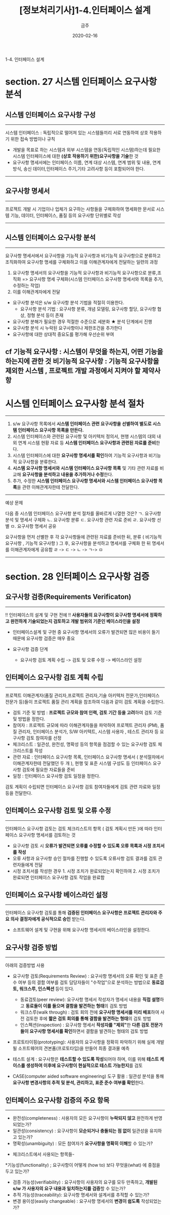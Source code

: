 ﻿---
title : "[정보처리기사]1-4.인터페이스 설계"
author : "금주"
#categories : - Study
date: "2020-02-16"
---

1-4. 인터페이스 설계

# section. 27 시스템 인터페이스 요구사항 분석

## 시스템 인터페이스 요구사항 구성
---
시스템 인터페이스 : 독립적으로 떨어져 있는 시스템들끼리 서로 연동하여 상호 작용하기 위한 접속 방법이나 규칙

* 개발을 목표로 하는 시스템과 외부 시스템을 연동(독립적인 시스템)하는데 필요한 시스템 인터페이스에 대한 <b>(상호 작용하기 위한)요구사항을 기술</b>한 것
* 요구사항 명세서에는 인터페이스 이름, 연계 대상 시스템, 연계 범위 및 내용, 연계 방식, 송신 데이터,인터페이스 주기,기타 고려사항 등이 포함되어야 한다.

----

## 요구사항 명세서
---
프로젝트 개발 시 기업이나 업체가 요구하는 사항들을 구체화하여 명세화한 문서로 시스템 기능, 데이터, 인터페이스, 품질 등의 요구사항 단위별로 작성

---
## 시스템 인터페이스 요구사항 <b>분석</b>
---
요구사항 명세서에서 요구사항을 기능적 요구사항과 비기능적 요구사항으로 분류하고 조직화하여 요구사항 명세를 구체화하고 이를 이해관계자에게 전달하는 일련의 과정

1. 요구사항 명세서의 요구사항을 기능적 요구사항과 비기능적 요구사항으로 분류,조직화 => 요구사항 명세 구체화(시스템 인터페이스 요구사항 명세서와 목록을 추가,수정하는 작업)
2. 이를 이해관계자에게 전달


* 요구사항 분석은 s/w 요구사항 분석 기법을 적절히 이용한다.
	* 요구사항 분석 기법 : 요구사항 분류, 개념 모델링, 요구사항 할당, 요구사항 협상, 정형 분석 등이 존재
* 요구사항 분해가 필요한 경우 적절한 수준으로 세분화 ★ 분석 단계에서 진행
* 요구사항 분석 시 누락된 요구사항이나 제한조건을 추가한다
* 요구사항에 대한 상대적 중요도를 평가해 우선순위 부여

cf
기능적 요구사항 : 시스템이 무엇을 하는지, 어떤 기능을 하는지에 관한 것
비기능적 요구사항 : 기능적 요구사항을 제외한 시스템 , 프로젝트 개발 과정에서 지켜야 할 제약사항
---
# 시스템 인터페이스 요구사항 분석 절차
---
1. s/w 요구사항 목록에서 <b>시스템 인터페이스 관련 요구사항을 선별하여 별도로 시스템 인터페이스 요구사항 목록을 만든다.</b>
2. 시스템 인터페이스와 관련된 요구사항 및 아키텍처 정의서, 현행 시스템의 대외 내외 연계 시스템 현황 자료 등 <b>시스템 인터페이스 요구사항과 관련된 자료를 준비</b>한다.
3. 시스템 인터페이스에 대한 <b>요구사항 명세서를 확인</b>하여 기능적 요구사항과 비기능적 요구사항을 분류한다.
4. <b>시스템 요구사항 명세서와 시스템 인터페이스 요구사항 목록</b> 및 기타 관련 자료를 비교해 <b>요구사항을 분석하고 내용을 추가하거나 수정</b>한다.
5. 추가, 수정한 <b> 시스템 인터페이스 요구사항 명세서와 시스템 인터페이스 요구사항 목록</b>을 관련 이해관계자한테 전달한다.


---
예상 문제

다음 중 시스템 인터페이스 요구사항 분석 절차를 올바르게 나열한 것은?
ㄱ. 요구사항 분석 및 명세서 구체화
ㄴ. 요구사항 분류
ㄷ. 요구사항 관련 자료 준비
ㄹ. 요구사항 선별
ㅁ. 요구사항 명세서 공유


요구사항을 먼저 선별한 후 각 요구사항들에 관련된 자료를 준비한 뒤, 분류 ( 비기능적 요구사항 , 기능적 요구사항 ) 그 후, 요구사항을 분석하고 명세서를 구체화 한 뒤 명세서를 이해관계자에게 공유함
ㄹ -> ㄷ -> ㄴ -> ㄱ-> ㅁ

---
# section. 28 인터페이스 요구사항 검증

## 요구사항 검증(Requirements Verificaton)
---

!! 인터페이스의 설계 및 구현 전에 !! <b>사용자들의 요구사항이 요구사항 명세서에 정확하고 완전하게 기술되었는지 검토하고 개발 범위의 기준인 베이스라인을 설정</b>
* 인터페이스설계 및 구현 중 요구사항 명세서의 오류가 발견되면 많은 비용이 들기 때문에 요구사항 검증은 매우 중요

* 요구사항 검증 단계
	* 요구사항 검토 계획 수립 -> 검토 및 오류 수정 -> 베이스라인 설정

## 인터페이스 요구사항 검토 계획 수립
---
프로젝트 이해관계자(품질 관리자,프로젝트 관리자,기술 아키텍처 전문가,인터페이스 전문가 등)들이 프로젝트 품질 관리 계획을 참조하여 다음과 같이 검토 계획을 수립한다.

- 검토 기준 및 방법 : <b>프로젝트 규모와 참여 인력, 검토 기간 등을 고려</b>하여 검토 기준 및 방법을 정한다.
- 참여자 : 프로젝트 규모에 따라 이해관계자들을 파악하여 프로젝트 관리자 (PM), 품질 관리자, 인터페이스 분석가, S/W 아키텍트, 시스템 사용자 , 테스트 관리자 등 요구사항 검토 참여자를 선정
- 체크리스트 : 일관성, 완전성, 명확성 등의 항목을 점검할 수 있는 요구사항 검토 체크리스트를 작성
- 관련 자료 : 인터페이스 요구사항 목록, 인터페이스 요구사항 명세서 ( 분석절차에서 이해관계자한테 전달했던 두 개 ), 현행 및 표준 시스템 구성도 등 인터페이스 요구사항 검토에 필요한 자료들을 준비
- 일정 : 인터페이스 요구사항 검토 일정을 정한다.

검토 계획이 수립되면 인터페이스 요구사항 검토 참여자들에게 검토 관련 자료와 일정 등을 전달한다.


## 인터페이스 요구사항 검토 및 오류 수정
---
인터페이스 요구사항 검토는 검토 체크리스트의 항목 ( 검토 계획시 만든 )에 따라 인터페이스 요구사항 명세서를 검토하는 것
* 요구사항 검토 시 <b>오류가 발견되면 오류룰 수정할 수 있도록 오류 목록과 시정 조치서를 작성</b>
* 오류 사항과 요구사항 승인 절차를 진행할 수 있도록 오류사항 검토 결과를 검토 관련자들에게 전달
* 시정 조치서를 작성한 경우 1. 시정 조치가 완료되었는지 확인하여 2. 시정 조치가 완료되면 인터페이스 요구사항  검토 작업을 완료함

## 인터페이스 요구사항 베이스라인 설정
---
인터페이스 요구사항 검토를 통해 <b>검증된 인터페이스 요구사항은 프로젝트 관리자와 주요 의사 결정자에게 공식적으로 승인</b> 받는다.
* 소프트웨어 설계 및 구현을 위해 요구사항 명세서의 베이스라인을 설정한다.

## 요구사항 검증 방법
---
아래의 검증방법 사용

* 요구사항 검토(Requirements Review) : 요구사항 명세서의 오류 확인 및 표준 준수 여부 등의 결함 여부를 검토 담당자들이 "수작업"으로 분석하는 방법으로 <B> 동료검토, 워크스루, 인스펙션 </b> 등이 있다.

	* 동료검토(peer review): 요구사항 명세서 작성자가 명세서 내용을 <b>직접 설명</b>하고 <b>동료들이 이를 들으며 결함을 발견하는 형태</b>의 검토 방법
	* 워크스루(walk through) : 검토 회의 전에 <b>요구사항 명세서를 미리 배포</b>하여 사전 검토한 후에 <b>짧은 검토 회의를 통해 결함을 발견하는 형태</b>의 검토 방법
	* 인스펙션(inspection) : 요구사항 명세서 <b>작성자를 "제외"</b>한 <b>다른 검토 전문가들이 요구사항 명세서를 확인</b>하면서 결함을 발견하는 형태의 검토 방법

* 프로토타이핑(prototyping): 사용자의 요구사항을 정확히 파악하기 위해 실제 개발될 소프트웨어의 견본품(프로토타입)을 만들어 최종 결과물 예측
* 테스트 설계 : 요구사항은 <b>테스트할 수 있도록 작성</b>되어야 하며, 이를 위해 <b>테스트 케이스를  생성하여 이후에 요구사항이  현실적으로 테스트 가능한지</b>를 검토
* CASE(computer aided software engineering) 도구 활용 : 일관성 분석을 통해 <b>요구사항 변경사항의 추적 및 분석, 관리하고, 표준 준수 여부를 확인</b>한다.


## 인터페이스 요구사항 검증의 주요 항목
---
* 완전성(completeness) : 사용자의 모든 요구사항이 <b>누락되지 않고</b> 완전하게 반영되었는가?
* 일관성(consistency) : 요구사항이 <b>모순되거나 충돌되는 점 없이</b> 일관성을 유지하고 있는가?
* 명확성(unambiguity) : 모든 참여자가 <b>요구사항을 명확히 이해</b>할 수 있는가?

- 체크리스트에서 사용되는 항목들-

*기능성(functionality) ; 요구사항이 어떻게 (how to) 보다 무엇을(what) 에 중점을 두고 있는가?
* 검증 가능성(verifiability) : 요구사항이 사용자의 요구를 모두  만족하고, <b>개발된 s/w 가 사용자의 요구 내용과 일치하는지를 검증</b>할 수 있는가?
* 추적 가능성(traceability): 요구사항 명세서와 설계서를 추적할 수 있는가?
* 변경 용이성(easily changeable) : 요구사항 명세서의 <b>변경이 쉽도록</b> 작성되었는가?


